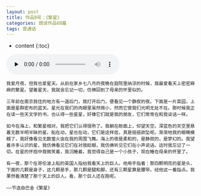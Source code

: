 ```yaml
---
layout: post
title: 作品8号：《繁星》
categories: 朗读作品60篇
tags: 普通话
---
```


* content
{:toc}



<audio id="audio" controls="" preload="none">
<source id="MP3" src="https://www.conceptenglish.cn/x/PTH60/08.MP3">
</audio>



```
我爱月夜，但我也爱星天。从前在家乡七八月的夜晚在庭院里纳凉的时候，我最爱看天上密密麻麻的繁星。望着星天，我就会忘记一切，仿佛回到了母亲的怀里似的。

三年前在南京我住的地方有一道后门，我打开后门，便看见一个静寂的夜。下面是一片菜园，上面是星群密布的蓝天。星光在我们的肉眼里虽然微小，然而它使我们光明无处不在。那时候我正在读一些天文学的书，也认得一些星星，好橡它们就是我的朋友，它们常常在和我谈话一样。

如今在海上，和繁星相对，我把它们认得很熟了。我躺在舱面上，仰望天空。深蓝色的天空里悬着无数半明半昧的星。船在动，星也在动，它们是这样低，真是摇摇欲坠呢。渐渐地我的眼睛模糊了，我好像看见无数萤火虫在我的周围飞舞。海上的夜是柔和的，是静寂的，是梦幻的。我望着许多认识的星，我仿佛看见它们在对我眨眼，我仿佛听见它们在小声说话。这时我忘记了一切。在星的怀抱中我微笑着，我沉睡着。我觉得自己是一个小孩子，现在睡在母亲的怀里了。

有一夜，那个在哥伦波上船的英国人指绐我看天上的巨人。他用手指着：那四颗明亮的星是头，下面的几颗是身子，这几颗是手，那几颗是腿和脚，还有三颗星算是腰带。经他这一番指点。我果然看清楚了那个天上的巨人。看，那个巨人还在跑呢。

——节选自巴金《繁星》

```
